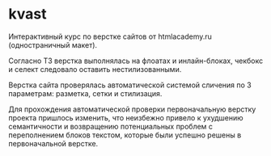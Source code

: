 # kvast

Интерактивный курс по верстке сайтов от htmlacademy.ru (одностраничный макет).

Согласно ТЗ верстка выполнялась на флоатах и инлайн-блоках, чекбокс и селект следовало оставить нестилизованными.

Верстка сайта проверялась автоматической системой сличения по 3 параметрам: разметка, сетки и стилизация.

Для прохождения автоматической проверки первоначальную верстку проекта пришлось изменить, что неизбежно привело к ухудшению семантичности и возвращению потенциальных проблем с переполнением блоков текстом, которые были успешно решены в первоначальной верстке.